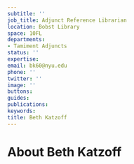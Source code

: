 ```yaml
---
subtitle: ''
job_title: Adjunct Reference Librarian
location: Bobst Library
space: 10FL
departments:
- Tamiment Adjuncts
status: ''
expertise: 
email: bk60@nyu.edu
phone: ''
twitter: ''
image: ''
buttons: 
guides: 
publications: 
keywords: 
title: Beth Katzoff
---
```


# About Beth Katzoff